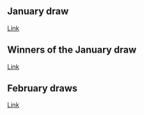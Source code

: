 ## January draw
[Link](https://x.com/lifeandcrypto_/status/1878904825066475827)
## Winners of the January draw
[Link](https://x.com/lifeandcrypto_/status/1885019117415014450)

## February draws
[Link](https://x.com/lifeandcrypto_/status/1887056269069992129)
